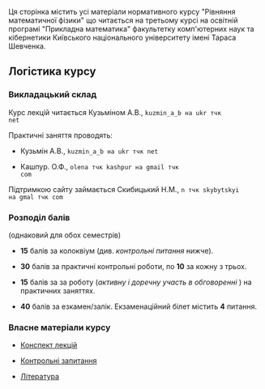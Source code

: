 Ця сторінка містить усі матеріали нормативного курсу "Рівняння математичної фізики" що читається на третьому курсі на освітній програмі "Прикладна математика" факультетку комп'ютерних наук та кібернетики Київського національного університету імені Тараса Шевченка.

## Логістика курсу

### Викладацький склад

Курс лекцій читається Кузьміном А.В., <code>kuzmin_a_b на ukr тчк net</code>

Практичні заняття проводять:

- Кузьмін А.В., <code>kuzmin_a_b на ukr тчк net</code>

- Кашпур. О.Ф., <code>olena тчк kashpur на gmail тчк com</code>

Підтримкою сайту займається Скибицький Н.М., <code>n тчк skybytskyi на gmal тчк com</code>

### Розподіл балів

(однаковий для обох семестрів)

- **15** балів за колоквіум (див. _контрольні питання_ нижче).

- **30** балів за практичні контрольні роботи, по **10** за кожну з трьох.

- **15** балів за за роботу (_активну і доречну участь в обговоренні_ ) на практичних заняттях.

- **40** балів за езкамен/залік. Екзаменаційний білет містить **4** питання.

<!--Оскільки більше **100** балів бути не може, то у разі перебору ~~бали згорають~~ ставимо max.-->

### Власне матеріали курсу

- [Конспект лекцій](lectures/lectures.md)

- [Контрольні запитання](control/control.md)

- [Література](books/books.md)
